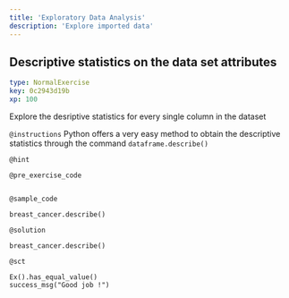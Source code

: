 ```yaml
---
title: 'Exploratory Data Analysis'
description: 'Explore imported data'
---
```


## Descriptive statistics on the data set attributes

```yaml
type: NormalExercise
key: 0c2943d19b
xp: 100
```

Explore the desriptive statistics for every single column in the dataset

`@instructions`
Python offers a very easy method to obtain the descriptive statistics through the command `dataframe.describe()`

`@hint`


`@pre_exercise_code`
```{python}

```

`@sample_code`
```{python}
breast_cancer.describe()
```

`@solution`
```{python}
breast_cancer.describe()
```

`@sct`
```{python}
Ex().has_equal_value()
success_msg("Good job !")
```
